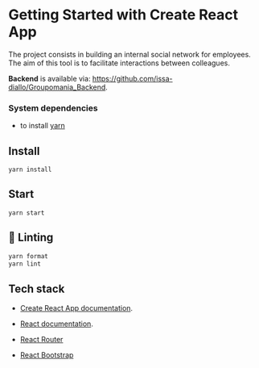 # Getting Started with Create React App

The project consists in building an internal social network for employees. The aim of this tool is to facilitate interactions between colleagues.

**Backend** is available via: https://github.com/issa-diallo/Groupomania_Backend.

### System dependencies

- to install [yarn](https://yarnpkg.com/)

## Install

```
yarn install
```

## Start

```
yarn start
```

## :rotating_light: Linting

```sh
yarn format
yarn lint

```

## Tech stack

- [Create React App documentation](https://facebook.github.io/create-react-app/docs/getting-started).

- [React documentation](https://reactjs.org/).

- [React Router](https://v5.reactrouter.com/web/guides/quick-start)

- [React Bootstrap](https://react-bootstrap.github.io/getting-started/introduction/)
